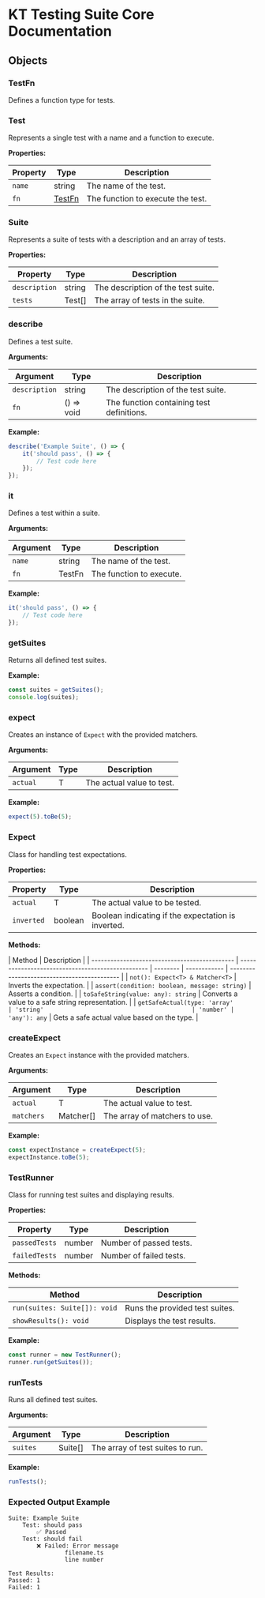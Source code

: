 # KT Testing Suite Core Documentation

## Objects

### TestFn

Defines a function type for tests.

### Test

Represents a single test with a name and a function to execute.

**Properties:**

| Property | Type              | Description                       |
| -------- | ----------------- | --------------------------------- |
| `name`   | string            | The name of the test.             |
| `fn`     | [TestFn](#testfn) | The function to execute the test. |

### Suite

Represents a suite of tests with a description and an array of tests.

**Properties:**

| Property      | Type   | Description                        |
| ------------- | ------ | ---------------------------------- |
| `description` | string | The description of the test suite. |
| `tests`       | Test[] | The array of tests in the suite.   |

### describe

Defines a test suite.

**Arguments:**

| Argument      | Type       | Description                               |
| ------------- | ---------- | ----------------------------------------- |
| `description` | string     | The description of the test suite.        |
| `fn`          | () => void | The function containing test definitions. |

**Example:**

```typescript
describe('Example Suite', () => {
    it('should pass', () => {
        // Test code here
    });
});
```

### it

Defines a test within a suite.

**Arguments:**

| Argument | Type   | Description              |
| -------- | ------ | ------------------------ |
| `name`   | string | The name of the test.    |
| `fn`     | TestFn | The function to execute. |

**Example:**

```typescript
it('should pass', () => {
    // Test code here
});
```

### getSuites

Returns all defined test suites.

**Example:**

```typescript
const suites = getSuites();
console.log(suites);
```

### expect

Creates an instance of `Expect` with the provided matchers.

**Arguments:**

| Argument | Type | Description               |
| -------- | ---- | ------------------------- |
| `actual` | T    | The actual value to test. |

**Example:**

```typescript
expect(5).toBe(5);
```

### Expect

Class for handling test expectations.

**Properties:**

| Property   | Type    | Description                                        |
| ---------- | ------- | -------------------------------------------------- |
| `actual`   | T       | The actual value to be tested.                     |
| `inverted` | boolean | Boolean indicating if the expectation is inverted. |

**Methods:**

| Method                                        | Description                                       |
| --------------------------------------------- | ------------------------------------------------- | -------- | ------------ | ------------------------------------------- |
| `not(): Expect<T> & Matcher<T>`               | Inverts the expectation.                          |
| `assert(condition: boolean, message: string)` | Asserts a condition.                              |
| `toSafeString(value: any): string`            | Converts a value to a safe string representation. |
| `getSafeActual(type: 'array'                  | 'string'                                          | 'number' | 'any'): any` | Gets a safe actual value based on the type. |

### createExpect

Creates an `Expect` instance with the provided matchers.

**Arguments:**

| Argument   | Type         | Description                   |
| ---------- | ------------ | ----------------------------- |
| `actual`   | T            | The actual value to test.     |
| `matchers` | Matcher<T>[] | The array of matchers to use. |

**Example:**

```typescript
const expectInstance = createExpect(5);
expectInstance.toBe(5);
```

### TestRunner

Class for running test suites and displaying results.

**Properties:**

| Property      | Type   | Description             |
| ------------- | ------ | ----------------------- |
| `passedTests` | number | Number of passed tests. |
| `failedTests` | number | Number of failed tests. |

**Methods:**

| Method                       | Description                    |
| ---------------------------- | ------------------------------ |
| `run(suites: Suite[]): void` | Runs the provided test suites. |
| `showResults(): void`        | Displays the test results.     |

**Example:**

```typescript
const runner = new TestRunner();
runner.run(getSuites());
```

### runTests

Runs all defined test suites.

**Arguments:**

| Argument | Type    | Description                      |
| -------- | ------- | -------------------------------- |
| `suites` | Suite[] | The array of test suites to run. |

**Example:**

```typescript
runTests();
```

### Expected Output Example

```plaintext
Suite: Example Suite
    Test: should pass
        ✅ Passed
    Test: should fail
        ❌ Failed: Error message
                filename.ts
                line number

Test Results:
Passed: 1
Failed: 1
```
